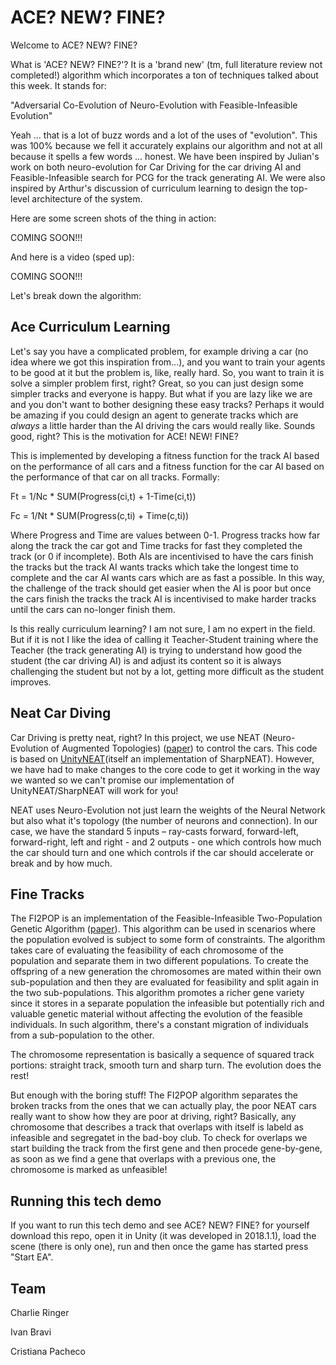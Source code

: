 # ACE? NEW? FINE?

Welcome to ACE? NEW? FINE?

What is 'ACE? NEW? FINE?'? It is a 'brand new' (tm, full literature review not completed!) algorithm which incorporates a ton of techniques talked about this week. It stands for:

"Adversarial Co-Evolution of Neuro-Evolution with Feasible-Infeasible Evolution"

Yeah ... that is a lot of buzz words and a lot of the uses of "evolution". This was 100% because we fell it accurately explains our algorithm and not at all because it spells a few words ... honest. We have been inspired by Julian's work on both neuro-evolution for Car Driving for the car driving AI and Feasible-Infeasible search for PCG for the track generating AI. We were also inspired by Arthur's discussion of curriculum learning to design the top-level architecture of the system.

Here are some screen shots of the thing in action:

COMING SOON!!!

And here is a video (sped up):

COMING SOON!!!

Let's break down the algorithm:

## Ace Curriculum Learning
Let's say you have a complicated problem, for example driving a car (no idea where we got this inspiration from...), and you want to train your agents to be good at it but the problem is, like, really hard. So, you want to train it is solve a simpler problem first, right? Great, so you can just design some simpler tracks and everyone is happy. But what if you are lazy like we are and you don't want to bother designing these easy tracks? Perhaps it would be amazing if you could design an agent to generate tracks which are *always* a little harder than the AI driving the cars would really like. Sounds good, right? This is the motivation for ACE! NEW! FINE?

This is implemented by developing a fitness function for the track AI based on the performance of all cars and a fitness function for the car AI based on the performance of that car on all tracks. Formally:

Ft = 1/Nc * SUM(Progress(ci,t) + 1-Time(ci,t))

Fc = 1/Nt * SUM(Progress(c,ti) + Time(c,ti))

Where Progress and Time are values between 0-1. Progress tracks how far along the track the car got and Time tracks for fast they completed the track (or 0 if incomplete). Both AIs are incentivised to have the cars finish the tracks but the track AI wants tracks which take the longest time to complete and the car AI wants cars which are as fast a possible. In this way, the challenge of the track should get easier when the AI is poor but once the cars finish the tracks the track AI is incentivised to make harder tracks until the cars can no-longer finish them.

Is this really curriculum learning? I am not sure, I am no expert in the field. But if it is not I like the idea of calling it Teacher-Student training where the Teacher (the track generating AI) is trying to understand how good the student (the car driving AI) is and adjust its content so it is always challenging the student but not by a lot, getting more difficult as the student improves. 


## Neat Car Diving

Car Driving is pretty neat, right? In this project, we use NEAT (Neuro-Evolution of Augmented Topologies) ([paper](http://nn.cs.utexas.edu/downloads/papers/stanley.ec02.pdf)) to control the cars. This code is based on [UnityNEAT](https://github.com/lordjesus/UnityNEAT)(itself an implementation of SharpNEAT). However, we have had to make changes to the core code to get it working in the way we wanted so we can't promise our implementation of UnityNEAT/SharpNEAT will work for you!

NEAT uses Neuro-Evolution not just learn the weights of the Neural Network but also what it's topology (the number of neurons and connection). In our case, we have the standard 5 inputs – ray-casts forward, forward-left, forward-right, left and right - and 2 outputs - one which controls how much the car should turn and one which controls if the car should accelerate or break and by how much. 

## Fine Tracks

The FI2POP is an implementation of the Feasible-Infeasible Two-Population Genetic Algorithm ([paper](https://repository.upenn.edu/cgi/viewcontent.cgi?article=1269&context=oid_papers)). This algorithm can be used in scenarios where the population evolved is subject to some form of constraints. The algorithm takes care of evaluating the feasibility of each chromosome of the population and separate them in two different populations. To create the offspring of a new generation the chromosomes are mated within their own sub-population and then they are evaluated for feasibility and split again in the two sub-populations. This algorithm promotes a richer gene variety since it stores in a separate population the infeasible but potentially rich and valuable genetic material without affecting the evolution of the feasible individuals. In such algorithm, there's a constant migration of individuals from a sub-population to the other.

The chromosome representation is basically a sequence of squared track portions: straight track, smooth turn and sharp turn.
The evolution does the rest!

But enough with the boring stuff!
The FI2POP algorithm separates the broken tracks from the ones that we can actually play, the poor NEAT cars really want to show how they are poor at driving, right? Basically, any chromosome that describes a track that overlaps with itself is labeld as infeasible and segregatet in the bad-boy club. To check for overlaps we start building the track from the first gene and then procede gene-by-gene, as soon as we find a gene that overlaps with a previous one, the chromosome is marked as unfeasible!

## Running this tech demo
If you want to run this tech demo and see ACE? NEW? FINE? for yourself download this repo, open it in Unity (it was developed in 2018.1.1), load the scene (there is only one), run and then once the game has started press "Start EA". 

## Team

Charlie Ringer

Ivan Bravi

Cristiana Pacheco




